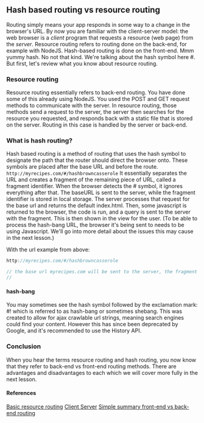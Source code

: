## Hash based routing vs resource routing

Routing simply means your app responds in some way to a change in the browser's URL. By now you are familiar with the client-server model: the web browser is a *client* program that requests a resource (web page) from the *server*. Resource routing refers to routing done on the back-end, for example with NodeJS. Hash-based routing is done on the front-end. Mmm yummy hash. No not that kind. We're talking about the hash symbol here #. But first, let's review what you know about resource routing.

### Resource routing

Resource routing essentially refers to back-end routing. You have done some of this already using NodeJS. You used the POST and GET request methods to communicate with the server. In resource routing, those methods send a request to the server, the server then searches for the resource you requested, and responds back with a static file that is stored on the server. Routing in this case is handled by the server or back-end.


### What is hash routing?

Hash based routing is a method of routing that uses the hash symbol to designate the path that the router should direct the browser onto. These symbols are placed after the base URL and before the route. `http://myrecipes.com/#/hashbrowncasserole` It essentially separates the URL and creates a fragment of the remaining piece of URL, called a fragment identifier. When the browser detects the # symbol, it ignores everything after that. The baseURL is sent to the server, while the fragment identifier is stored in local storage. The server processes that request for the base url and returns the default index.html. Then, some javascript is returned to the browser, the code is run, and a query is sent to the server with the fragment. This is then shown in the view for the user. (To be able to process the hash-bang URL, the browser it's being sent to needs to be using Javascript. We'll go into more detail about the issues this may cause in the next lesson.)

With the url example from above:

```js
http://myrecipes.com/#/hashbrowncasserole

// the base url myrecipes.com will be sent to the server, the fragment identifier /hashbrowncasserole will be stored in local storage. Javascript code is returned to the browser after the initial page is pulled, prompting the browser to then send back the fragment as a query to the server.
//
```

#### hash-bang

You may sometimes see the hash symbol followed by the exclamation mark: #! which is referred to as hash-bang or sometimes shebang. This was created to allow for ajax crawlable url strings, meaning search engines could find your content. However this has since been deprecated by Google, and it's recommended to use the History API.

### Conclusion

When you hear the terms resource routing and hash routing, you now know that they refer to back-end vs front-end routing methods. There are advantages and disadvantages to each which we will cover more fully in the next lesson.

#### References

[Basic resource routing](https://expressjs.com/en/starter/basic-routing.html)
[Client Server](https://en.wikipedia.org/wiki/Client%E2%80%93server_model)
[Simple summary front-end vs back-end routing](https://medium.com/@kennedyjt88/frontend-routing-vs-backend-routing-874b2bc41e5a)

